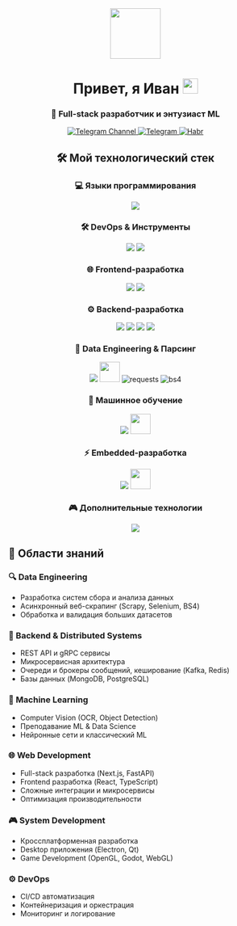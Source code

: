 <div id="header" align="center">
  <!-- Добавляем анимированную аватарку -->
  <img src="https://media.giphy.com/media/M9gbBd9nbDrOTu1Mqx/giphy.gif" width="100"/>
  
  <h1>
    Привет, я Иван
    <img src="https://media.giphy.com/media/hvRJCLFzcasrR4ia7z/giphy.gif" width="30px"/>
  </h1>
  
  <h3>🚀 Full-stack разработчик и энтузиаст ML</h3>

  <!-- Добавляем счетчики -->
  <div>
    <img src="https://komarev.com/ghpvc/?username=ivanoskov&style=flat-square&color=blue" alt=""/>
  </div>

  <!-- Улучшаем секцию со ссылками -->
  <div>
    <a href="https://t.me/J7_channel">
      <img src="https://img.shields.io/badge/IT_канал-blue?style=for-the-badge&logo=telegram&logoColor=white" alt="Telegram Channel"/>
    </a>
    <a href="https://t.me/ivan_noskovvv">
      <img src="https://img.shields.io/badge/Telegram-blue?style=for-the-badge&logo=telegram&logoColor=white" alt="Telegram"/>
    </a>
    <a href="https://habr.com/ru/users/IvanNoskov">
      <img src="https://img.shields.io/badge/Habr-blue?style=for-the-badge&logo=habr&logoColor=white" alt="Habr"/>
    </a>
  </div>

  <h2>🛠️ Мой технологический стек</h2>
</div>

<!-- Изменяем структуру отображения технологий -->
<div align="center">
  <h3>💻 Языки программирования</h3>
  <p>
    <img src="https://skillicons.dev/icons?i=python,typescript,rust,javascript,html,css,c,go,dart" />
  </p>

  <h3>🛠 DevOps & Инструменты</h3>
  <p>
    <img src="https://skillicons.dev/icons?i=linux,git,github,docker,kubernetes,grafana" />
    <img src="https://skillicons.dev/icons?i=vscode,githubactions,gitlab,jenkins" />
  </p>

  <h3>🌐 Frontend-разработка</h3>
  <p>
    <img src="https://skillicons.dev/icons?i=react,nextjs,typescript,tailwind,webpack" />
    <img src="https://skillicons.dev/icons?i=redux,bootstrap" />
  </p>

  <h3>⚙️ Backend-разработка</h3>
  <p>
    <!-- Основные технологии -->
    <img src="https://skillicons.dev/icons?i=nodejs,python,flask,fastapi" />
    <!-- Базы данных и кеширование -->
    <img src="https://skillicons.dev/icons?i=mongodb,postgresql,redis" />
    <!-- Инфраструктура -->
    <img src="https://skillicons.dev/icons?i=nginx,kafka,graphql" />
    <!-- Cloud -->
    <img src="https://skillicons.dev/icons?i=gcp,firebase,heroku" />
  </p>

  <h3>🤖 Data Engineering & Парсинг</h3>
  <p>
    <!-- Парсинг и автоматизация -->
    <img src="https://skillicons.dev/icons?i=selenium,python" />
    <img src="https://cdn.jsdelivr.net/gh/devicons/devicon/icons/pandas/pandas-original.svg" height="40" width="40"/>
    <!-- Добавляем иконки для requests и beautifulsoup через shields.io -->
    <img src="https://img.shields.io/badge/requests-2B5B84?style=for-the-badge&logo=python&logoColor=white" alt="requests"/>
    <img src="https://img.shields.io/badge/beautifulsoup-2B5B84?style=for-the-badge&logo=python&logoColor=white" alt="bs4"/>
  </p>

  <h3>🧠 Машинное обучение</h3>
  <p>
    <img src="https://skillicons.dev/icons?i=tensorflow,pytorch" />
    <img src="https://cdn.jsdelivr.net/gh/devicons/devicon/icons/opencv/opencv-original.svg" height="40" width="40"/>
  </p>

  <h3>⚡ Embedded-разработка</h3>
  <p>
    <img src="https://skillicons.dev/icons?i=rust,arduino" />
    <img src="https://cdn.jsdelivr.net/gh/devicons/devicon/icons/opencv/opencv-original.svg" height="40" width="40"/>
  </p>

  <h3>🎮 Дополнительные технологии</h3>
  <p>
    <img src="https://skillicons.dev/icons?i=electron,flutter,godot,qt" />
  </p>
</div>

<h2>🎯 Области знаний</h2>

### 🔍 Data Engineering
- Разработка систем сбора и анализа данных
- Асинхронный веб-скрапинг (Scrapy, Selenium, BS4)
- Обработка и валидация больших датасетов

### 🔄 Backend & Distributed Systems
- REST API и gRPC сервисы
- Микросервисная архитектура
- Очереди и брокеры сообщений, кеширование (Kafka, Redis)
- Базы данных (MongoDB, PostgreSQL)

### 🤖 Machine Learning
- Computer Vision (OCR, Object Detection)
- Преподавание ML & Data Science
- Нейронные сети и классический ML

### 🌐 Web Development
- Full-stack разработка (Next.js, FastAPI)
- Frontend разработка (React, TypeScript)
- Сложные интеграции и микросервисы
- Оптимизация производительности

### 🎮 System Development
- Кроссплатформенная разработка
- Desktop приложения (Electron, Qt)
- Game Development (OpenGL, Godot, WebGL)

### ⚙️ DevOps
- CI/CD автоматизация
- Контейнеризация и оркестрация
- Мониторинг и логирование
